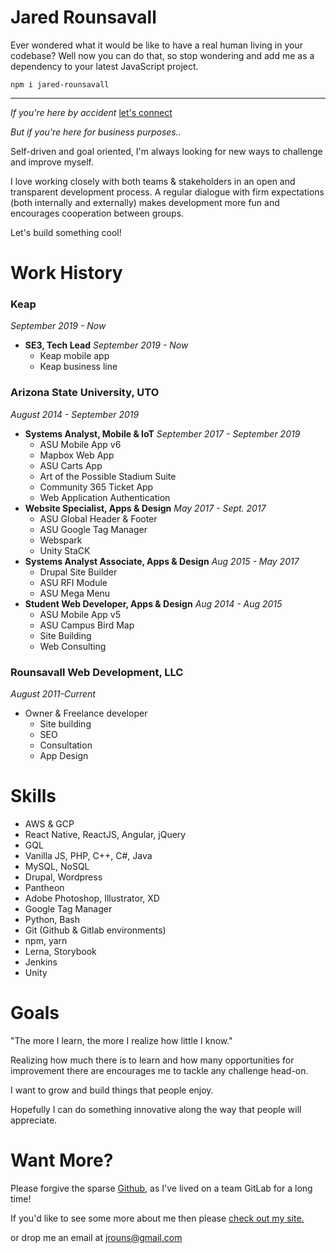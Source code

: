 ﻿
# Jared Rounsavall
Ever wondered what it would be like to have a real human living in your codebase?
Well now you can do that, so stop wondering and add me as a dependency to your latest JavaScript project.

```
npm i jared-rounsavall
```
---

*If you're here by accident* [let's connect](https://www.linkedin.com/in/jared-rounsavall-a73b6858/)

*But if you're here for business purposes..*

Self-driven and goal oriented, I'm always looking for new ways to challenge and improve myself.

I love working closely with both teams & stakeholders in an open and transparent development process. A regular dialogue with firm expectations (both internally and externally) makes development more fun and encourages cooperation between groups.

Let's build something cool!

# Work History

### Keap
*September 2019 - Now*
- **SE3, Tech Lead** *September 2019 - Now*
	- Keap mobile app
	- Keap business line

### Arizona State University, UTO
*August 2014 - September 2019*
- **Systems Analyst, Mobile & IoT** *September 2017 - September 2019*
	- ASU Mobile App v6
	- Mapbox Web App
	- ASU Carts App
	- Art of the Possible Stadium Suite
	- Community 365 Ticket App
	- Web Application Authentication
- **Website Specialist, Apps & Design** *May 2017 - Sept. 2017*
	- ASU Global Header & Footer
	- ASU Google Tag Manager
	- Webspark
	- Unity StaCK
- **Systems Analyst Associate, Apps & Design** *Aug 2015 - May 2017*
	- Drupal Site Builder
	- ASU RFI Module
	- ASU Mega Menu
- **Student Web Developer, Apps & Design** *Aug 2014 - Aug 2015*
	- ASU Mobile App v5
	- ASU Campus Bird Map
	- Site Building
	- Web Consulting

### Rounsavall Web Development, LLC
*August 2011-Current*
- Owner & Freelance developer
	- Site building
	- SEO
	- Consultation
	- App Design

# Skills

* AWS & GCP
* React Native, ReactJS, Angular, jQuery
* GQL
* Vanilla JS, PHP, C++, C#, Java
* MySQL, NoSQL
* Drupal, Wordpress
* Pantheon
* Adobe Photoshop, Illustrator, XD
* Google Tag Manager
* Python, Bash
* Git (Github & Gitlab environments)
* npm, yarn
* Lerna, Storybook
* Jenkins
* Unity

# Goals

"The more I learn, the more I realize how little I know."

Realizing how much there is to learn and how many opportunities for improvement there are encourages me to tackle any challenge head-on.

I want to grow and build things that people enjoy.

Hopefully I can do something innovative along the way that people will appreciate.

# Want More?
Please forgive the sparse [Github](https://github.com/jrounsav), as I've lived on a team GitLab for a long time!

If you'd like to see some more about me then please [check out my site.](http://jaredrounsavall.com)

or drop me an email at jrouns@gmail.com
